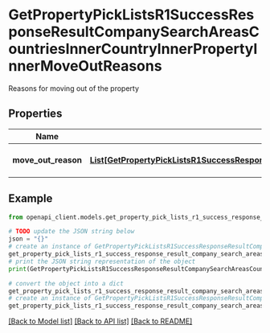 # GetPropertyPickListsR1SuccessResponseResultCompanySearchAreasCountriesInnerCountryInnerPropertyInnerMoveOutReasons

Reasons for moving out of the property

## Properties

Name | Type | Description | Notes
------------ | ------------- | ------------- | -------------
**move_out_reason** | [**List[GetPropertyPickListsR1SuccessResponseResultCompanySearchAreasCountriesInnerCountryInnerPropertyInnerMoveOutReasonsMoveOutReasonInner]**](GetPropertyPickListsR1SuccessResponseResultCompanySearchAreasCountriesInnerCountryInnerPropertyInnerMoveOutReasonsMoveOutReasonInner.md) | List of move-out reasons | 

## Example

```python
from openapi_client.models.get_property_pick_lists_r1_success_response_result_company_search_areas_countries_inner_country_inner_property_inner_move_out_reasons import GetPropertyPickListsR1SuccessResponseResultCompanySearchAreasCountriesInnerCountryInnerPropertyInnerMoveOutReasons

# TODO update the JSON string below
json = "{}"
# create an instance of GetPropertyPickListsR1SuccessResponseResultCompanySearchAreasCountriesInnerCountryInnerPropertyInnerMoveOutReasons from a JSON string
get_property_pick_lists_r1_success_response_result_company_search_areas_countries_inner_country_inner_property_inner_move_out_reasons_instance = GetPropertyPickListsR1SuccessResponseResultCompanySearchAreasCountriesInnerCountryInnerPropertyInnerMoveOutReasons.from_json(json)
# print the JSON string representation of the object
print(GetPropertyPickListsR1SuccessResponseResultCompanySearchAreasCountriesInnerCountryInnerPropertyInnerMoveOutReasons.to_json())

# convert the object into a dict
get_property_pick_lists_r1_success_response_result_company_search_areas_countries_inner_country_inner_property_inner_move_out_reasons_dict = get_property_pick_lists_r1_success_response_result_company_search_areas_countries_inner_country_inner_property_inner_move_out_reasons_instance.to_dict()
# create an instance of GetPropertyPickListsR1SuccessResponseResultCompanySearchAreasCountriesInnerCountryInnerPropertyInnerMoveOutReasons from a dict
get_property_pick_lists_r1_success_response_result_company_search_areas_countries_inner_country_inner_property_inner_move_out_reasons_from_dict = GetPropertyPickListsR1SuccessResponseResultCompanySearchAreasCountriesInnerCountryInnerPropertyInnerMoveOutReasons.from_dict(get_property_pick_lists_r1_success_response_result_company_search_areas_countries_inner_country_inner_property_inner_move_out_reasons_dict)
```
[[Back to Model list]](../README.md#documentation-for-models) [[Back to API list]](../README.md#documentation-for-api-endpoints) [[Back to README]](../README.md)


